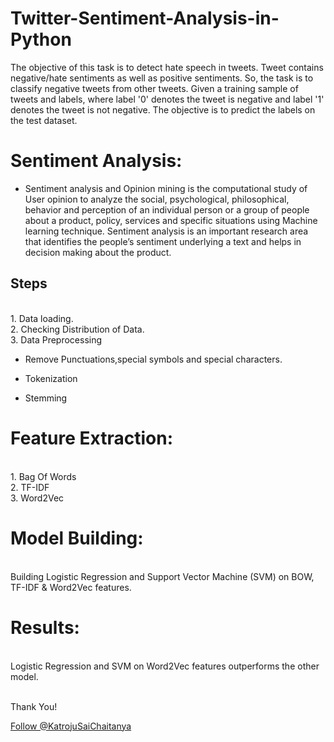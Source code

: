 # Twitter-Sentiment-Analysis-in-Python
The objective of this task is to detect hate speech in tweets. Tweet contains negative/hate sentiments as well as positive sentiments. So, the task is to classify negative tweets from other tweets.  Given a training sample of tweets and labels, where label '0' denotes the tweet is negative and label '1' denotes the tweet is not negative. The objective is to predict the labels on the test dataset.   


# Sentiment Analysis:

* Sentiment analysis and Opinion mining is the computational study of User opinion to analyze the social, psychological, philosophical, behavior and perception of an individual person or a group of people about a product, policy, services and specific situations using Machine learning technique. Sentiment analysis is an important research area that identifies the people’s sentiment underlying a text and helps in decision making about the product.


<h2> Steps </h2>
<br>1. Data loading.
<br>2. Checking Distribution of Data.
<br>3. Data Preprocessing

* Remove Punctuations,special symbols and special characters.

* Tokenization

* Stemming


# Feature Extraction:
<br> 1. Bag Of Words
<br> 2. TF-IDF
<br> 3. Word2Vec

# Model Building:
<br> Building Logistic Regression and Support Vector Machine (SVM) on BOW, TF-IDF & Word2Vec features.

# Results:
<br> Logistic Regression and SVM on Word2Vec features outperforms the other model.



<br>Thank You!	
<p><!-- Place this tag where you want the button to render. -->
<a class="github-button" href="https://github.com/KatrojuSaiChaitanya" aria-label="Follow @KatrojuSaiChaitanya on GitHub">Follow @KatrojuSaiChaitanya</a>

